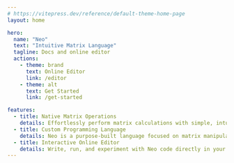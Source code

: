 ```yaml
---
# https://vitepress.dev/reference/default-theme-home-page
layout: home

hero:
  name: "Neo"
  text: "Intuitive Matrix Language"
  tagline: Docs and online editor
  actions:
    - theme: brand
      text: Online Editor
      link: /editor
    - theme: alt
      text: Get Started
      link: /get-started

features:
  - title: Native Matrix Operations
    details: Effortlessly perform matrix calculations with simple, intuitive syntax designed for mathematical clarity.
  - title: Custom Programming Language
    details: Neo is a purpose-built language focused on matrix manipulation, making complex operations straightforward and readable.
  - title: Interactive Online Editor
    details: Write, run, and experiment with Neo code directly in your browser—no installation required.
---
```


